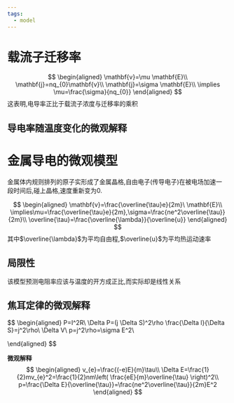 ```yaml
---
tags:
  - model
---
```

# 载流子迁移率
$$
\begin{aligned}
\mathbf{v}=\mu \mathbf{E}\\
\mathbf{j}=nq_{0}\mathbf{v}\\
\mathbf{j}=\sigma \mathbf{E}\\
\implies \mu=\frac{\sigma}{nq_{0}}
\end{aligned}
$$
这表明,电导率正比于载流子浓度与迁移率的乘积
## 导电率随温度变化的微观解释



# 金属导电的微观模型
金属体内规则排列的原子实形成了金属晶格,自由电子(传导电子)在被电场加速一段时间后,碰上晶格,速度重新变为0.

$$
\begin{aligned}
\mathbf{v}=\frac{\overline{\tau}e}{2m}\ \mathbf{E}\\
\implies\mu=\frac{\overline{\tau}e}{2m},\sigma=\frac{ne^2\overline{\tau}}{2m}\\
\overline{\tau}=\frac{\overline{\lambda}}{\overline{u}}
\end{aligned}
$$
其中$\overline{\lambda}$为平均自由程,$\overline{u}$为平均热运动速率
## 局限性
该模型预测电阻率应该与温度的开方成正比,而实际却是线性关系

## 焦耳定律的微观解释

$$
\begin{aligned}
P=I^2R\\
\Delta P=(j \Delta S)^2\rho \frac{\Delta l}{\Delta S}=j^2\rho\ \Delta V\\
p=j^2\rho=\sigma E^2\\

\end{aligned}
$$

**微观解释**
$$
\begin{aligned}
v_{e}=\frac{(-e)E}{m}\tau\\
\Delta E=\frac{1}{2}mv_{e}^2=\frac{1}{2}nm\left( \frac{eE}{m}\overline{\tau} \right)^2\\
p=\frac{\Delta E}{\overline{\tau}}=\frac{ne^2\overline{\tau}}{2m}E^2
\end{aligned}
$$